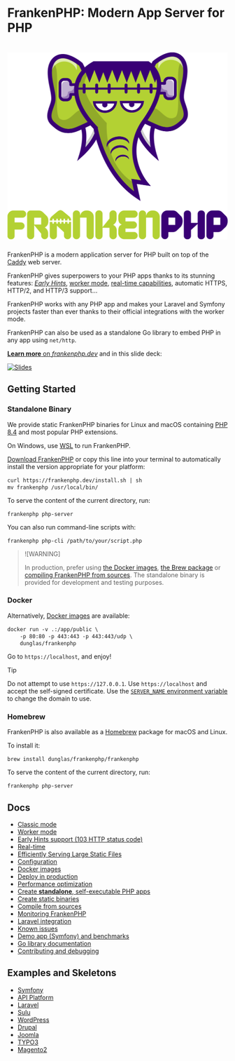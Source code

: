 # FrankenPHP: Modern App Server for PHP

<h1 align="center"><a href="https://frankenphp.dev"><img src="frankenphp.png" alt="FrankenPHP" width="600"></a></h1>

FrankenPHP is a modern application server for PHP built on top of the [Caddy](https://caddyserver.com/) web server.

FrankenPHP gives superpowers to your PHP apps thanks to its stunning features: [*Early Hints*](https://frankenphp.dev/docs/early-hints/), [worker mode](https://frankenphp.dev/docs/worker/), [real-time capabilities](https://frankenphp.dev/docs/mercure/), automatic HTTPS, HTTP/2, and HTTP/3 support...

FrankenPHP works with any PHP app and makes your Laravel and Symfony projects faster than ever thanks to their official integrations with the worker mode.

FrankenPHP can also be used as a standalone Go library to embed PHP in any app using `net/http`.

[**Learn more** on *frankenphp.dev*](https://frankenphp.dev) and in this slide deck:

<a href="https://dunglas.dev/2022/10/frankenphp-the-modern-php-app-server-written-in-go/"><img src="https://dunglas.dev/wp-content/uploads/2022/10/frankenphp.png" alt="Slides" width="600"></a>

## Getting Started

### Standalone Binary

We provide static FrankenPHP binaries for Linux and macOS
containing [PHP 8.4](https://www.php.net/releases/8.4/en.php) and most popular PHP extensions.

On Windows, use [WSL](https://learn.microsoft.com/windows/wsl/) to run FrankenPHP.

[Download FrankenPHP](https://github.com/dunglas/frankenphp/releases) or copy this line into your
terminal to automatically install the version appropriate for your platform:

```console
curl https://frankenphp.dev/install.sh | sh
mv frankenphp /usr/local/bin/
```

To serve the content of the current directory, run:

```console
frankenphp php-server
```

You can also run command-line scripts with:

```console
frankenphp php-cli /path/to/your/script.php
```

> ![WARNING]
>
> In production, prefer using [the Docker images](#docker), [the Brew package](#homebrew)
> or [compiling FrankenPHP from sources](https://frankenphp.dev/docs/compile/).
> The standalone binary is provided for development and testing purposes.

### Docker

Alternatively, [Docker images](https://frankenphp.dev/docs/docker/) are available:

```console
docker run -v .:/app/public \
    -p 80:80 -p 443:443 -p 443:443/udp \
    dunglas/frankenphp
```

Go to `https://localhost`, and enjoy!

> [!TIP]
>
> Do not attempt to use `https://127.0.0.1`. Use `https://localhost` and accept the self-signed certificate.
> Use the [`SERVER_NAME` environment variable](docs/config.md#environment-variables) to change the domain to use.

### Homebrew

FrankenPHP is also available as a [Homebrew](https://brew.sh) package for macOS and Linux.

To install it:

```console
brew install dunglas/frankenphp/frankenphp
```

To serve the content of the current directory, run:

```console
frankenphp php-server
```

## Docs

* [Classic mode](https://frankenphp.dev/docs/classic/)
* [Worker mode](https://frankenphp.dev/docs/worker/)
* [Early Hints support (103 HTTP status code)](https://frankenphp.dev/docs/early-hints/)
* [Real-time](https://frankenphp.dev/docs/mercure/)
* [Efficiently Serving Large Static Files](https://frankenphp.dev/docs/x-sendfile/)
* [Configuration](https://frankenphp.dev/docs/config/)
* [Docker images](https://frankenphp.dev/docs/docker/)
* [Deploy in production](https://frankenphp.dev/docs/production/)
* [Performance optimization](https://frankenphp.dev/docs/performance/)
* [Create **standalone**, self-executable PHP apps](https://frankenphp.dev/docs/embed/)
* [Create static binaries](https://frankenphp.dev/docs/static/)
* [Compile from sources](https://frankenphp.dev/docs/compile/)
* [Monitoring FrankenPHP](https://frankenphp.dev/docs/metrics/)
* [Laravel integration](https://frankenphp.dev/docs/laravel/)
* [Known issues](https://frankenphp.dev/docs/known-issues/)
* [Demo app (Symfony) and benchmarks](https://github.com/dunglas/frankenphp-demo)
* [Go library documentation](https://pkg.go.dev/github.com/dunglas/frankenphp)
* [Contributing and debugging](https://frankenphp.dev/docs/contributing/)

## Examples and Skeletons

* [Symfony](https://github.com/dunglas/symfony-docker)
* [API Platform](https://api-platform.com/docs/symfony)
* [Laravel](https://frankenphp.dev/docs/laravel/)
* [Sulu](https://sulu.io/blog/running-sulu-with-frankenphp)
* [WordPress](https://github.com/StephenMiracle/frankenwp)
* [Drupal](https://github.com/dunglas/frankenphp-drupal)
* [Joomla](https://github.com/alexandreelise/frankenphp-joomla)
* [TYPO3](https://github.com/ochorocho/franken-typo3)
* [Magento2](https://github.com/ekino/frankenphp-magento2)
